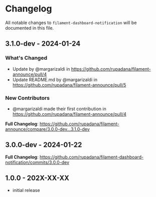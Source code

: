 # Changelog

All notable changes to `filament-dashboard-notification` will be documented in this file.

## 3.1.0-dev - 2024-01-24

### What's Changed

* Update by @margarizaldi in https://github.com/rupadana/filament-announce/pull/4
* Update README.md by @margarizaldi in https://github.com/rupadana/filament-announce/pull/5

### New Contributors

* @margarizaldi made their first contribution in https://github.com/rupadana/filament-announce/pull/4

**Full Changelog**: https://github.com/rupadana/filament-announce/compare/3.0.0-dev...3.1.0-dev

## 3.0.0-dev - 2024-01-22

**Full Changelog**: https://github.com/rupadana/filament-dashboard-notification/commits/3.0.0-dev

## 1.0.0 - 202X-XX-XX

- initial release

